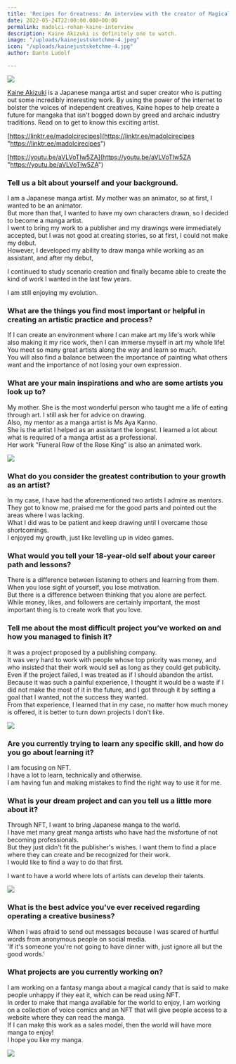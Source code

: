 ```yaml
---
title: 'Recipes for Greatness: An interview with the creator of Magical Confectionary'
date: 2022-05-24T22:00:00.000+00:00
permalink: madolci-rohan-kaine-interview
description: Kaine Akizuki is definitely one to watch.
image: "/uploads/kainejustsketchme-4.jpeg"
icon: "/uploads/kainejustsketchme-4.jpg"
author: Dante Ludolf

---
```

![](/uploads/kainejustsketchme-1.jpeg)

[Kaine Akizuki](https://linktr.ee/madolcirecipes) is a Japanese manga artist and super creator who is putting out some incredibly interesting work. By using the power of the internet to bolster the voices of independent creatives, Kaine hopes to help create a future for mangaka that isn't bogged down by greed and archaic industry traditions. Read on to get to know this exciting artist.

[https://linktr.ee/madolcirecipes](https://linktr.ee/madolcirecipes "https://linktr.ee/madolcirecipes")

[https://youtu.be/aVLVoTIw5ZA](https://youtu.be/aVLVoTIw5ZA "https://youtu.be/aVLVoTIw5ZA")

### Tell us a bit about yourself and your background.

I am a Japanese manga artist. My mother was an animator, so at first, I wanted to be an animator.  
But more than that, I wanted to have my own characters drawn, so I decided to become a manga artist.  
I went to bring my work to a publisher and my drawings were immediately accepted, but I was not good at creating stories, so at first, I could not make my debut.  
However, I developed my ability to draw manga while working as an assistant, and after my debut,

I continued to study scenario creation and finally became able to create the kind of work I wanted in the last few years.

I am still enjoying my evolution.

### What are the things you find most important or helpful in creating an artistic practice and process?

If I can create an environment where I can make art my life's work while also making it my rice work, then I can immerse myself in art my whole life!  
You meet so many great artists along the way and learn so much.  
You will also find a balance between the importance of painting what others want and the importance of not losing your own expression.

### What are your main inspirations and who are some artists you look up to?

My mother. She is the most wonderful person who taught me a life of eating through art. I still ask her for advice on drawing.  
Also, my mentor as a manga artist is Ms Aya Kanno.  
She is the artist I helped as an assistant the longest. I learned a lot about what is required of a manga artist as a professional.  
Her work "Funeral Row of the Rose King" is also an animated work.

![](/uploads/kainejustsketchme-3.jpeg)

### What do you consider the greatest contribution to your growth as an artist?

In my case, I have had the aforementioned two artists I admire as mentors.  
They got to know me, praised me for the good parts and pointed out the areas where I was lacking.  
What I did was to be patient and keep drawing until I overcame those shortcomings.  
I enjoyed my growth, just like levelling up in video games.

### What would you tell your 18-year-old self about your career path and lessons?

There is a difference between listening to others and learning from them.  
When you lose sight of yourself, you lose motivation.  
But there is a difference between thinking that you alone are perfect.  
While money, likes, and followers are certainly important, the most important thing is to create work that you love.

### Tell me about the most difficult project you’ve worked on and how you managed to finish it?

It was a project proposed by a publishing company.  
It was very hard to work with people whose top priority was money, and who insisted that their work would sell as long as they could get publicity.  
Even if the project failed, I was treated as if I should abandon the artist.  
Because it was such a painful experience, I thought it would be a waste if I did not make the most of it in the future, and I got through it by setting a goal that I wanted, not the success they wanted.  
From that experience, I learned that in my case, no matter how much money is offered, it is better to turn down projects I don't like.

![](/uploads/kainejustsketchme-2.jpeg)

### Are you currently trying to learn any specific skill, and how do you go about learning it?

I am focusing on NFT.  
I have a lot to learn, technically and otherwise.  
I am having fun and making mistakes to find the right way to use it for me.

### What is your dream project and can you tell us a little more about it?

Through NFT, I want to bring Japanese manga to the world.  
I have met many great manga artists who have had the misfortune of not becoming professionals.  
But they just didn't fit the publisher's wishes. I want them to find a place where they can create and be recognized for their work.  
I would like to find a way to do that first.

I want to have a world where lots of artists can develop their talents.

![](/uploads/kainejustsketchme-4.jpeg)

### What is the best advice you've ever received regarding operating a creative business?

When I was afraid to send out messages because I was scared of hurtful words from anonymous people on social media.  
'If it's someone you're not going to have dinner with, just ignore all but the good words.'

### What projects are you currently working on?

I am working on a fantasy manga about a magical candy that is said to make people unhappy if they eat it, which can be read using NFT.  
In order to make that manga available for the world to enjoy, I am working on a collection of voice comics and an NFT that will give people access to a website where they can read the manga.  
If I can make this work as a sales model, then the world will have more manga to enjoy!  
I hope you like my manga.

![](/uploads/kainejustsketchme-5.jpeg)
